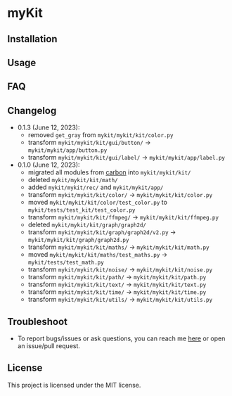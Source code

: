 # myKit



## Installation



## Usage



## FAQ



## Changelog

- 0.1.3 (June 12, 2023):
    - removed `get_gray` from `mykit/mykit/kit/color.py`
    - transform `mykit/mykit/kit/gui/button/` -> `mykit/mykit/app/button.py`
    - transform `mykit/mykit/kit/gui/label/` -> `mykit/mykit/app/label.py`
- 0.1.0 (June 12, 2023):
    - migrated all modules from [carbon](https://github.com/nvfp/carbon) into `mykit/mykit/kit/`
    - deleted `mykit/mykit/kit/math/`
    - added `mykit/mykit/rec/` and `mykit/mykit/app/`
    - transform `mykit/mykit/kit/color/` -> `mykit/mykit/kit/color.py`
    - moved `mykit/mykit/kit/color/test_color.py` to `mykit/tests/test_kit/test_color.py`
    - transform `mykit/mykit/kit/ffmpeg/` -> `mykit/mykit/kit/ffmpeg.py`
    - deleted `mykit/mykit/kit/graph/graph2d/`
    - transform `mykit/mykit/kit/graph/graph2d/v2.py` -> `mykit/mykit/kit/graph/graph2d.py`
    - transform `mykit/mykit/kit/maths/` -> `mykit/mykit/kit/math.py`
    - moved `mykit/mykit/kit/maths/test_maths.py` -> `mykit/tests/test_math.py`
    - transform `mykit/mykit/kit/noise/` -> `mykit/mykit/kit/noise.py`
    - transform `mykit/mykit/kit/path/` -> `mykit/mykit/kit/path.py`
    - transform `mykit/mykit/kit/text/` -> `mykit/mykit/kit/text.py`
    - transform `mykit/mykit/kit/time/` -> `mykit/mykit/kit/time.py`
    - transform `mykit/mykit/kit/utils/` -> `mykit/mykit/kit/utils.py`


## Troubleshoot

- To report bugs/issues or ask questions, you can reach me [here](https://nvfp.github.io/contact) or open an issue/pull request.


## License

This project is licensed under the MIT license.